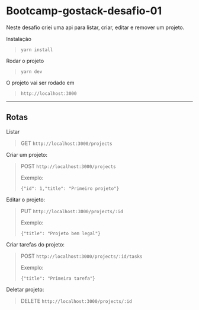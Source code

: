 # Bootcamp-gostack-desafio-01

Neste desafio criei uma api para listar, criar, editar e remover um projeto.

Instalação

> `yarn install`

Rodar o projeto

> `yarn dev`

O projeto vai ser rodado em

> `http://localhost:3000`

---

## Rotas

Listar

> GET `http://localhost:3000/projects`

Criar um projeto:

> POST `http://localhost:3000/projects`
>
> Exemplo:
>
> `{"id": 1,"title": "Primeiro projeto"}`

Editar o projeto:

> PUT `http://localhost:3000/projects/:id`
>
> Exemplo:
>
> `{"title": "Projeto bem legal"}`

Criar tarefas do projeto:

> POST `http://localhost:3000/projects/:id/tasks`
>
> Exemplo:
>
> `{"title": "Primeira tarefa"}`

Deletar projeto:

> DELETE `http://localhost:3000/projects/:id`
